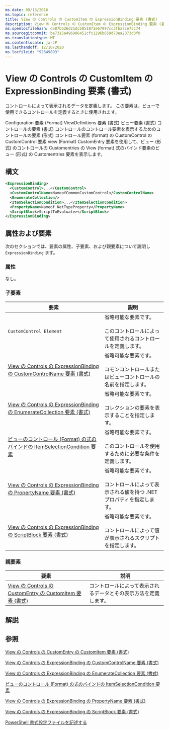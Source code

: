 ```yaml
---
ms.date: 09/13/2016
ms.topic: reference
title: View の Controls の CustomItem の ExpressionBinding 要素 (書式)
description: View の Controls の CustomItem の ExpressionBinding 要素 (書式)
ms.openlocfilehash: da87bb26d21dcb051871e67997cc3fba7ce73c74
ms.sourcegitcommit: ba7315a496986451cfc1296b659d73ea2373d3f0
ms.translationtype: MT
ms.contentlocale: ja-JP
ms.lasthandoff: 12/10/2020
ms.locfileid: "92649893"
---
```

# <a name="expressionbinding-element-for-customitem-for-controls-for-view-format"></a>View の Controls の CustomItem の ExpressionBinding 要素 (書式)

コントロールによって表示されるデータを定義します。 この要素は、ビューで使用できるコントロールを定義するときに使用されます。

Configuration 要素 (Format) ViewDefinitions 要素 (書式) ビュー要素 (書式) コントロールの要素 (書式) コントロールのコントロール要素を表示するためのコントロールの要素 (形式) コントロール要素 (format) の CustomControl の CustomControl 要素 view (Format) CustomEntry 要素を使用して、ビュー (形式) のコントロールの Customentries の View (format) 式のバインド要素のビュー (形式) の Customentries 要素を表示します。

## <a name="syntax"></a>構文

```xml
<ExpressionBinding>
  <CustomControl>...</CustomControl>
  <CustomControlName>NameofCommonCustomControl</CustomControlName>
  <EnumerateCollection/>
  <ItemSelectionCondition>...</ItemSelectionCondition>
  <PropertyName>Nameof.NetTypeProperty</PropertyName>
  <ScriptBlock>ScriptToEvaluate></ScriptBlock>
</ExpressionBinding>
```

## <a name="attributes-and-elements"></a>属性および要素

次のセクションでは、要素の属性、子要素、および親要素について説明し `ExpressionBinding` ます。

### <a name="attributes"></a>属性

なし。

### <a name="child-elements"></a>子要素

|要素|説明|
|-------------|-----------------|
|`CustomControl Element`|省略可能な要素です。<br /><br /> このコントロールによって使用されるコントロールを定義します。|
|[View の Controls の ExpressionBinding の CustomControlName 要素 (書式)](./customcontrolname-element-for-expressionbinding-for-controls-for-view-format.md)|省略可能な要素です。<br /><br /> コモンコントロールまたはビューコントロールの名前を指定します。|
|[View の Controls の ExpressionBinding の EnumerateCollection 要素 (書式)](./enumeratecollection-element-for-expressionbinding-for-controls-for-view-format.md)|省略可能な要素です。<br /><br /> コレクションの要素を表示することを指定します。|
|[ビューのコントロール (Format) の式のバインドの ItemSelectionCondition 要素](./itemselectioncondition-element-for-expressionbinding-for-controls-for-view-format.md)|省略可能な要素です。<br /><br /> このコントロールを使用するために必要な条件を定義します。|
|[View の Controls の ExpressionBinding の PropertyName 要素 (書式)](./propertyname-element-for-expressionbinding-for-controls-for-view-format.md)|省略可能な要素です。<br /><br /> コントロールによって表示される値を持つ .NET プロパティを指定します。|
|[View の Controls の ExpressionBinding の ScriptBlock 要素 (書式)](./scriptblock-element-for-expressionbinding-for-controls-for-view-format.md)|省略可能な要素です。<br /><br /> コントロールによって値が表示されるスクリプトを指定します。|

### <a name="parent-elements"></a>親要素

|要素|説明|
|-------------|-----------------|
|[View の Controls の CustomEntry の CustomItem 要素 (書式)](./customitem-element-for-customentry-for-controls-for-view-format.md)|コントロールによって表示されるデータとその表示方法を定義します。|

## <a name="remarks"></a>解説

## <a name="see-also"></a>参照

[View の Controls の CustomEntry の CustomItem 要素 (書式)](./customitem-element-for-customentry-for-controls-for-view-format.md)

[View の Controls の ExpressionBinding の CustomControlName 要素 (書式)](./customcontrolname-element-for-expressionbinding-for-controls-for-view-format.md)

[View の Controls の ExpressionBinding の EnumerateCollection 要素 (書式)](./enumeratecollection-element-for-expressionbinding-for-controls-for-view-format.md)

[ビューのコントロール (Format) の式のバインドの ItemSelectionCondition 要素](./itemselectioncondition-element-for-expressionbinding-for-controls-for-view-format.md)

[View の Controls の ExpressionBinding の PropertyName 要素 (書式)](./propertyname-element-for-expressionbinding-for-controls-for-view-format.md)

[View の Controls の ExpressionBinding の ScriptBlock 要素 (書式)](./scriptblock-element-for-expressionbinding-for-controls-for-view-format.md)

[PowerShell 書式設定ファイルを記述する](./writing-a-powershell-formatting-file.md)
